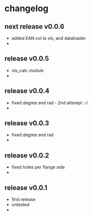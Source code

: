 
# changelog

## next release v0.0.6

- added EAN col to xls, and dataloader
- 


## release v0.0.5

- xls_calc module
- 


## release v0.0.4

- fixed degree and rad - 2nd attempt :-/
- 


## release v0.0.3

- fixed degree and rad 
- 


## release v0.0.2 

- fixed holes per flange side
- 


## release v0.0.1 

- first release
- untested 
- 

 
